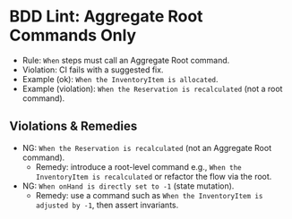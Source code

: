 # BDD Lint: Aggregate Root Commands Only

- Rule: `When` steps must call an Aggregate Root command.
- Violation: CI fails with a suggested fix.
- Example (ok): `When the InventoryItem is allocated`.
- Example (violation): `When the Reservation is recalculated` (not a root command).

## Violations & Remedies
- NG: `When the Reservation is recalculated` (not an Aggregate Root command).
  - Remedy: introduce a root-level command e.g., `When the InventoryItem is recalculated` or refactor the flow via the root.
- NG: `When onHand is directly set to -1` (state mutation).
  - Remedy: use a command such as `When the InventoryItem is adjusted by -1`, then assert invariants.
